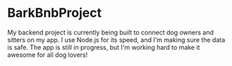# BarkBnbProject
My backend project is currently being built to connect dog owners and sitters on my app. I use Node.js for its speed, and I'm making sure the data is safe. The app is still in progress, but I'm working hard to make it awesome for all dog lovers!
